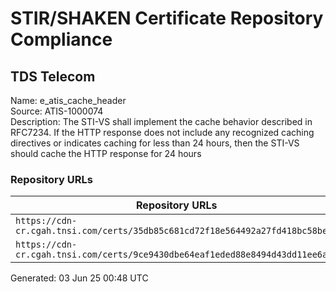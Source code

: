 # STIR/SHAKEN Certificate Repository Compliance

## TDS Telecom

Name: e_atis_cache_header\
Source: ATIS-1000074\
Description: The STI-VS shall implement the cache behavior described in RFC7234. If the HTTP response does not include any recognized caching directives or indicates caching for less than 24 hours, then the STI-VS should cache the HTTP response for 24 hours
### Repository URLs

| Repository URLs | Not After |  Problems | Link |
|-----------------|-----------|-----------|------|
| `https://cdn-cr.cgah.tnsi.com/certs/35db85c681cd72f18e564492a27fd418bc58be28` | 05&#160;Dec&#160;26&#160;17:30&#160;UTC | true | [view](../../REPOS/767fcb04abe5e674905c2692c7ddfe05765115b5/README.md) |
| `https://cdn-cr.cgah.tnsi.com/certs/9ce9430dbe64eaf1eded88e8494d43dd11ee6ae0` | 17&#160;Dec&#160;23&#160;15:19&#160;UTC | true | [view](../../REPOS/99b8c2fab005124f4e4ae78925ef7ec47e5dd96f/README.md) |


Generated: 03 Jun 25 00:48 UTC